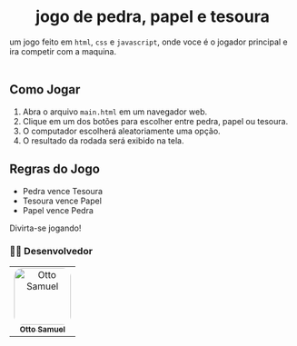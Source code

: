  <h1 align="center">jogo de pedra, papel e tesoura</h1

 um jogo feito em `html`, `css` e `javascript`, onde voce é o jogador principal e ira competir com a maquina.
 <br><br>
 ## Como Jogar

1. Abra o arquivo `main.html` em um navegador web.
2. Clique em um dos botões para escolher entre pedra, papel ou tesoura.
3. O computador escolherá aleatoriamente uma opção.
4. O resultado da rodada será exibido na tela.

## Regras do Jogo

- Pedra vence Tesoura
- Tesoura vence Papel
- Papel vence Pedra

Divirta-se jogando!

### 👨‍💻 Desenvolvedor

<table>
  <tr>
     <td align="center">
       <a href="https://github.com/Otto-Samuel">
         <img src="https://avatars.githubusercontent.com/u/162514493?v=4" style="border-radius: 15px" width="100px;" alt="Otto Samuel"/>
         <br />
         <sub><b>Otto Samuel</b></sub>
       </a>
     </td>
  </tr>
</table>
